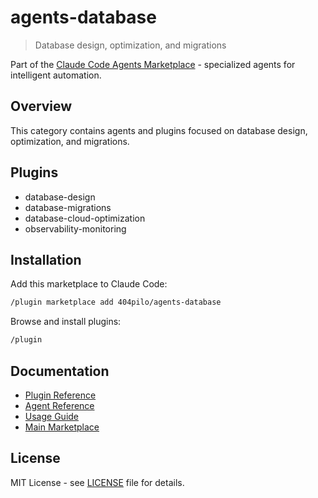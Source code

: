 # agents-database

> Database design, optimization, and migrations

Part of the [Claude Code Agents Marketplace](https://github.com/404pilo/agents) - specialized agents for intelligent automation.

## Overview

This category contains agents and plugins focused on database design, optimization, and migrations.

## Plugins

- database-design
- database-migrations
- database-cloud-optimization
- observability-monitoring

## Installation

Add this marketplace to Claude Code:

```bash
/plugin marketplace add 404pilo/agents-database
```

Browse and install plugins:

```bash
/plugin
```

## Documentation

- [Plugin Reference](docs/plugins.md)
- [Agent Reference](docs/agents.md)
- [Usage Guide](docs/usage.md)
- [Main Marketplace](https://github.com/404pilo/agents)

## License

MIT License - see [LICENSE](LICENSE) file for details.
